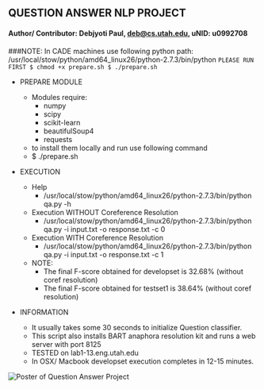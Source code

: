 ## QUESTION ANSWER NLP PROJECT
#### Author/ Contributor: Debjyoti Paul, deb@cs.utah.edu, uNID: u0992708
###NOTE: In CADE machines use following python path: /usr/local/stow/python/amd64_linux26/python-2.7.3/bin/python
`PLEASE RUN FIRST
$ chmod +x prepare.sh
$ ./prepare.sh
`

- PREPARE MODULE
    - Modules require:
        - numpy
        - scipy
        - scikit-learn
        - beautifulSoup4
        - requests
    - to install them locally and run use following command
    - $ ./prepare.sh
    
- EXECUTION
    -  Help 
		- /usr/local/stow/python/amd64_linux26/python-2.7.3/bin/python qa.py -h
	- Execution WITHOUT Coreference Resolution 
		- /usr/local/stow/python/amd64_linux26/python-2.7.3/bin/python qa.py -i input.txt -o response.txt -c 0
    - Execution WITH Coreference Resolution
		- /usr/local/stow/python/amd64_linux26/python-2.7.3/bin/python qa.py -i input.txt -o response.txt -c 1
    - NOTE: 
        - The final F-score obtained for developset is 32.68% (without coref resolution)
        - The final F-score obtained for testset1 is 38.64% (without coref resolution)
    
- INFORMATION
	- It usually takes some 30 seconds to initialize Question classifier.
    - This script also installs BART anaphora resolution kit and runs a web server with port 8125
    - TESTED on lab1-13.eng.utah.edu 
    - In OSX/ Macbook developset execution completes in 12-15 minutes.

![Poster of Question Answer Project](https://github.com/debjyoti385/QuestionAnswerNLP/blob/master/poster/qa_poster.png) 
